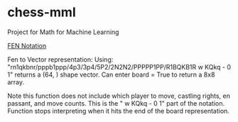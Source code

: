 # chess-mml
Project for Math for Machine Learning

[FEN Notation](https://en.wikipedia.org/wiki/Forsyth%E2%80%93Edwards_Notation)



Fen to Vector representation:
Using: "rn1qkbnr/pppb1ppp/4p3/3p4/5P2/2N2N2/PPPPP1PP/R1BQKB1R w KQkq - 0 1" returns a (64, ) shape vector. Can enter board = True to return a 8x8 array. 

Note this function does not include which player to move, castling rights, en passant, and move counts. This is the " w KQkq - 0 1" part of the notation. Function stops interpreting when it hits the end of the board representation. 